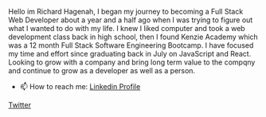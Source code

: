 
Hello im Richard Hagenah, I began my journey to becoming a Full Stack Web Developer about a year and a half ago when I was trying to figure out what I wanted to do with my life. I knew I liked computer and took a web development class back in high school, then I found Kenzie Academy which was a 12 month Full Stack Software Engineering Bootcamp. I have focused my time and effort since graduating back in July on JavaScript and React. Looking to grow with a company and bring long term value to the compqny and continue to grow as a developer as well as a person.




- 📫 How to reach me:
[Linkedin Profile](https://www.linkedin.com/in/richardthagenah/)    

[Twitter](https://twitter.com/hagenah_richie)
<!-- [Email](richardthagenah@gmail.com)
 -->

